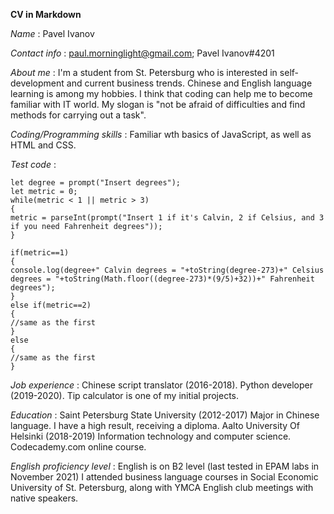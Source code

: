 **CV in Markdown**

*Name* : Pavel Ivanov

*Contact info* : paul.morninglight@gmail.com; Pavel Ivanov#4201

*About me* : I'm a student from St. Petersburg who is interested in self-development and current business trends.
Chinese and English language learning is among my hobbies.
I think that coding can help me to become familiar with IT world. My slogan is "not be afraid of difficulties and find methods for carrying out a task".

*Coding/Programming skills* : Familiar wth basics of JavaScript, as well as HTML and CSS.

*Test code* :
```
let degree = prompt("Insert degrees");
let metric = 0;
while(metric < 1 || metric > 3)
{
metric = parseInt(prompt("Insert 1 if it's Calvin, 2 if Celsius, and 3 if you need Fahrenheit degrees"));
}

if(metric==1)
{
console.log(degree+" Calvin degrees = "+toString(degree-273)+" Celsius degrees = "+toString(Math.floor((degree-273)*(9/5)+32))+" Fahrenheit degrees");
}
else if(metric==2)
{
//same as the first
}
else
{
//same as the first
}
```

*Job experience* : Chinese script translator (2016-2018).
Python developer (2019-2020). Tip calculator is one of my initial projects.

*Education* : Saint Petersburg State University (2012-2017) Major in Chinese language. I have a high result, receiving a diploma.
Aalto University Of Helsinki (2018-2019) Information technology and computer science.
Codecademy.com online course.

*English proficiency level* :
English is on B2 level (last tested in EPAM labs in November 2021)
I attended business language courses in Social Economic University of St. Petersburg, along with YMCA English club meetings with native speakers.
